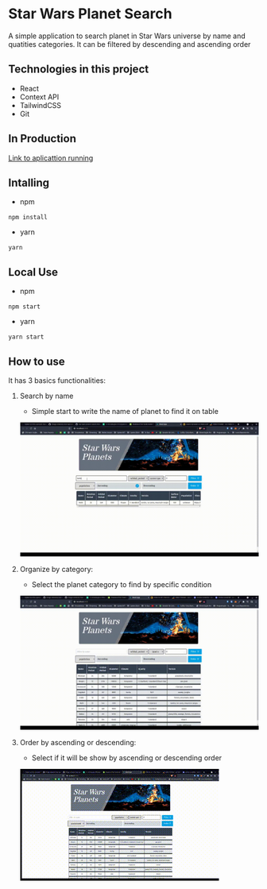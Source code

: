 # Star Wars Planet Search

A simple application to search planet in Star Wars universe by name and quatities categories. It can be filtered by descending and ascending order

## Technologies in this project
- React
- Context API
- TailwindCSS
- Git

## In Production

[Link to aplicattion running](https://star-wars-planet-search.herokuapp.com/)


## Intalling
- npm
```
npm install
```

- yarn
```
yarn
```

## Local Use
- npm
```
npm start
```

- yarn
``` 
yarn start
```

## How to use
It has 3 basics functionalities:
1. Search by name
    - Simple start to write the name of planet to find it on table
    
    ![Searching by name](/search-by-name.gif)
2. Organize by category:
    - Select the planet category to find by specific condition
    
    ![Find by category](/filter-by-comparator.gif)

3. Order by ascending or descending:
    - Select if it will be show by ascending or descending order

    ![Order by ascending or descending](/order-by-ascending-descending.gif)
